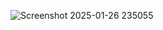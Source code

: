 ![Screenshot 2025-01-26 235055](https://github.com/user-attachments/assets/7cbd659b-4473-451c-a324-8d3b6c4e3894)
